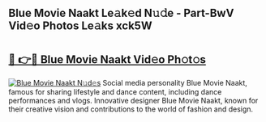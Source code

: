 ## Blue Movie Naakt Le𝚊k𝚎d N𝚞𝚍e - Part-BwV Vid𝚎o Photos Le𝚊ks xck5W

# <h2><a href="http://fbaxha3.evod.top/?m=Blue+Movie+Naakt">🔗 👉🔴 Blue Movie Naakt Vid𝚎o Ph𝚘t𝚘s</a></h2>

[![Blue Movie Naakt N𝚞d𝚎s](https://i.imgur.com/8V9OHl7.gif)](http://fbaxha3.evod.top/?m=Blue+Movie+Naakt)
Social media personality Blue Movie Naakt, famous for sharing lifestyle and dance content, including dance performances and vlogs. Innovative designer Blue Movie Naakt, known for their creative vision and contributions to the world of fashion and design. 
